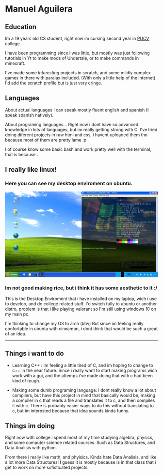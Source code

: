 # Manuel Aguilera

## Education

Im a 19 years old CS student, right now im cursing second year in [PUCV](https://www.pucv.cl/) college. 

I have been programming since i was little, but mostly was just following tutorials in Yt to make mods of Undertale, or to make commands in minecraft.

I've made some *Interesting* projects in scratch, and some mildly complex games in there with paralax included. (With only a little help of the internet) I'd add the scratch profile but is just very cringe.




## Languages

About actual languages I can speak mostly fluent english and spanish (I speak spanish natively). 

About programing languages... 
Right now i dont have so advanced knowledge in lots of languages, but im really getting strong with C.
I've tried doing diferent projects in raw html and css, i havent uploaded them tho because most of them are pretty lame :p


I of course know some basic bash and work pretty well with the terminal, that is because..

## I really like linux!
### Here you can see my desktop enviroment on ubuntu.

![Imagen desktop](desktopEnv.png)

### Im not good making rice, but i think it has some aesthetic to it :/

This is the Desktop Enviroment that i have installed on my laptop, wich i use to develop, and do college related stuff. I'd switch fully to ubuntu or another distro, problem is that i like playing valorant so I'm still using windows 10 on my main pc.


I'm thinking to change my OS to arch (btw)
But since im feeling really confortable in ubuntu with cinnamon, i dont think that would be such a great of an idea.

--- 

## Things i want to do

- Learning C++ : Im feeling a little tired of C, and im hoping to change to c++ in the near future. Since i really want to start making programs wich work with a gui, and the attemps i've made doing that with c had been kind of rough.

- Making some dumb programing language: I dont really know a lot about compilers, but have this project in mind that basically would be, making a compiler in c that reads a file and translates it to c, and then compiles it with c. There is probably easier ways to do this without translating to c, but im interested because that idea sounds kinda funny.


## Things im doing

Right now with college i spend most of my time studying algebra, physics, and some computer science related courses. Such as Data Structures, and Data Analisis with python. 

From there i really like math, and phyisics. Kinda hate Data Analisis, and like a lot more Data Structures!
I guess it is mostly because is in that class that i get to work on more sofisticated projects.
